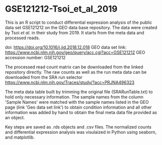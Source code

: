 # GSE121212-Tsoi_et_al_2019

This is an R script to conduct differential expression analysis of the public data set GSE121212 on the GEO data base repository. The data were created by Tsoi _et al._ in their study from 2019.
It starts from the meta data and processed reads.

doi: https://doi.org/10.1016/j.jid.2018.12.018
GEO data set link: https://www.ncbi.nlm.nih.gov/geo/query/acc.cgi?acc=GSE121212
GEO accession number: GSE121212


The processed read count matrix can be downloaded from the linked repository directly.
The raw counts as well as the run meta data can be downloaded from the SRA run selector https://www.ncbi.nlm.nih.gov/Traces/study/?acc=PRJNA496323

The meta data table built by trimming the original file (SRARunTable.txt) to hold only necessary information. The sample names from the column 'Sample Names' were matched with the sample names listed in the GEO page (link 'Geo data set link') to obtain condition information and all other information was added by hand to obtain the final meta data file provided as an object.

Key steps are saved as .rds objects and .csv files. The normalized counts and differential expression analysis was visulaized in Python using seaborn, and matplotlib.
